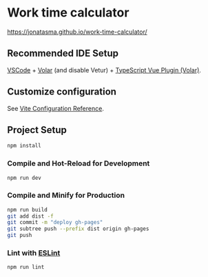 # Work time calculator

https://jonatasma.github.io/work-time-calculator/

## Recommended IDE Setup

[VSCode](https://code.visualstudio.com/) + [Volar](https://marketplace.visualstudio.com/items?itemName=johnsoncodehk.volar) (and disable Vetur) + [TypeScript Vue Plugin (Volar)](https://marketplace.visualstudio.com/items?itemName=johnsoncodehk.vscode-typescript-vue-plugin).

## Customize configuration

See [Vite Configuration Reference](https://vitejs.dev/config/).

## Project Setup

```sh
npm install
```

### Compile and Hot-Reload for Development

```sh
npm run dev
```

### Compile and Minify for Production

```sh
npm run build
git add dist -f
git commit -m "deploy gh-pages"
git subtree push --prefix dist origin gh-pages
git push
```

### Lint with [ESLint](https://eslint.org/)

```sh
npm run lint
```
